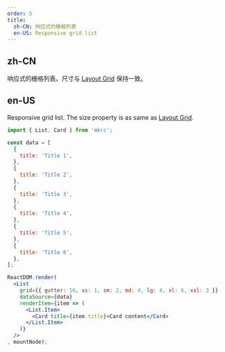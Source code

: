 ```yaml
---
order: 5
title:
  zh-CN: 响应式的栅格列表 
  en-US: Responsive grid list
---
```


## zh-CN

响应式的栅格列表。尺寸与 [Layout Grid](https://ant.design/components/grid-cn/#Col) 保持一致。

## en-US

Responsive grid list. The size property is as same as [Layout Grid](https://ant.design/components/grid/#Col).

````jsx
import { List, Card } from 'mkrc';

const data = [
  {
    title: 'Title 1',
  },
  {
    title: 'Title 2',
  },
  {
    title: 'Title 3',
  },
  {
    title: 'Title 4',
  },
  {
    title: 'Title 5',
  },
  {
    title: 'Title 6',
  },
];

ReactDOM.render(
  <List
    grid={{ gutter: 16, xs: 1, sm: 2, md: 4, lg: 4, xl: 6, xxl: 3 }}
    dataSource={data}
    renderItem={item => (
      <List.Item>
        <Card title={item.title}>Card content</Card>
      </List.Item>
    )}
  />
, mountNode);
````
